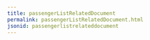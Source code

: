 ```yaml
---
title: passengerListRelatedDocument
permalink: passengerListRelatedDocument.html
jsonid: passengerlistrelateddocument
---
```

